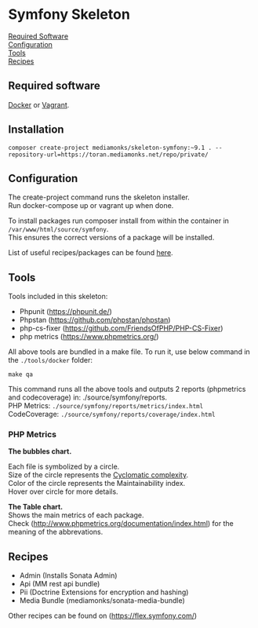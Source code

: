 # Symfony Skeleton
[Required Software](#recuired-software)  
[Configuration](#configuration)  
[Tools](#tools)  
[Recipes](#recipes)  

## Required software
[Docker](https://www.docker.com/) or [Vagrant](https://www.vagrantup.com/).  

## Installation
    composer create-project mediamonks/skeleton-symfony:~9.1 . --repository-url=https://toran.mediamonks.net/repo/private/  

## Configuration
The create-project command runs the skeleton installer.   
Run docker-compose up or vagrant up when done.  

To install packages run composer install from within the container in `/var/www/html/source/symfony`.  
This ensures the correct versions of a package will be installed.  

List of useful recipes/packages can be found [here](#recipes).
    
## Tools
Tools included in this skeleton:  
- Phpunit (https://phpunit.de/)  
- Phpstan (https://github.com/phpstan/phpstan) 
- php-cs-fixer (https://github.com/FriendsOfPHP/PHP-CS-Fixer)  
- php metrics (https://www.phpmetrics.org/)  

All above tools are bundled in a make file. To run it, use below command in the `./tools/docker` folder:  
    
    make qa
    
This command runs all the above tools and outputs 2 reports (phpmetrics and codecoverage) in: ./source/symfony/reports.  
PHP Metrics: `./source/symfony/reports/metrics/index.html`  
CodeCoverage: `./source/symfony/reports/coverage/index.html`  

    
### PHP Metrics
**The bubbles chart.**  

Each file is symbolized by a circle.  
Size of the circle represents the [Cyclomatic complexity](https://en.wikipedia.org/wiki/Cyclomatic_complexity).  
Color of the circle represents the Maintainability index.  
Hover over circle for more details.  

**The Table chart.**  
Shows the main metrics of each package.  
Check (http://www.phpmetrics.org/documentation/index.html) for the meaning of the abbrevations.  


## Recipes
- Admin (Installs Sonata Admin)  
- Api (MM rest api bundle)  
- Pii (Doctrine Extensions for encryption and hashing)  
- Media Bundle (mediamonks/sonata-media-bundle)  

Other recipes can be found on (https://flex.symfony.com/)